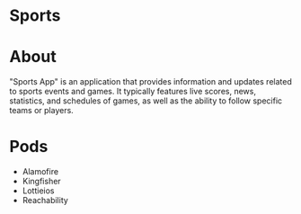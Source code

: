 # Sports
# About
"Sports App" is an application that provides information and updates related to sports events and games. It typically features live scores, news, statistics, and schedules of games, as well as the ability to follow specific teams or players.


# Pods
- Alamofire
- Kingfisher
- Lottieios
- Reachability
